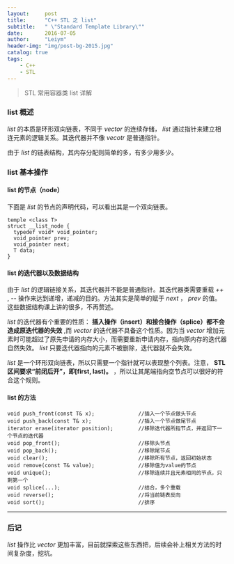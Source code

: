 ```yaml
---
layout:     post
title:      "C++ STL 之 list"
subtitle:   " \"Standard Template Library\""
date:       2016-07-05
author:     "Leiym"
header-img: "img/post-bg-2015.jpg"
catalog: true
tags:
    - C++
    - STL
---
```


> STL 常用容器类 list 详解

### list 概述

*list* 的本质是环形双向链表，不同于 *vector* 的连续存储， *list* 通过指针来建立相连元素的逻辑关系。其迭代器并不像 *vecotr* 是普通指针。

由于 *list* 的链表结构，其内存分配则简单的多，有多少用多少。

### list 基本操作

#### list 的节点（node）

下面是 *list* 的节点的声明代码，可以看出其是一个双向链表。

```
temple <class T>
struct __list_node {
  typedef void* void_pointer;
  void_pointer prev;
  void_pointer next;
  T data;
}
```

#### list 的迭代器以及数据结构

由于 *list* 的逻辑链接关系，其迭代器并不能是普通指针。其迭代器类需要重载 *++* ,  *--* 操作来达到递增，递减的目的。方法其实是简单的赋于 *next* ， *prev* 的值。这些数据结构课上讲的很多，不再赘述。

*list* 的迭代器有个重要的性质： **插入操作（insert）和接合操作（splice）都不会造成原迭代器的失效** ,而 *vector* 的迭代器不具备这个性质。因为当 *vector* 增加元素时可能超过了原先申请的内存大小，而需要重新申请内存，指向原内存的迭代器自然失效。 *list* 只要迭代器指向的元素不被删除，迭代器就不会失效。

*list* 是一个环形双向链表，所以只需要一个指针就可以表现整个列表。注意， **STL区间要求“前闭后开”，即[first, last)。** ，所以让其尾端指向空节点可以很好的符合这个规则。

#### list 的方法

```
void push_front(const T& x);              //插入一个节点做头节点
void push_back(const T& x);               //插入一个节点做尾节点
iterator erase(iterator position);        //移除迭代器所指节点，并返回下一个节点的迭代器
void pop_front();                         //移除头节点
void pop_back();                          //移除尾节点
void clear();                             //移除所有节点，返回初始状态
void remove(const T& value);              //移除值为value的节点
void unique();                            //移除连续并且元素相同的节点，只剩第一个
void splice(...);                         //结合，多个重载
void reverse();                           //将当前链表反向
void sort();                              //排序
```

---

### 后记

*list* 操作比 *vector* 更加丰富，目前就探索这些东西把，后续会补上相关方法的时间复杂度，挖坑。
